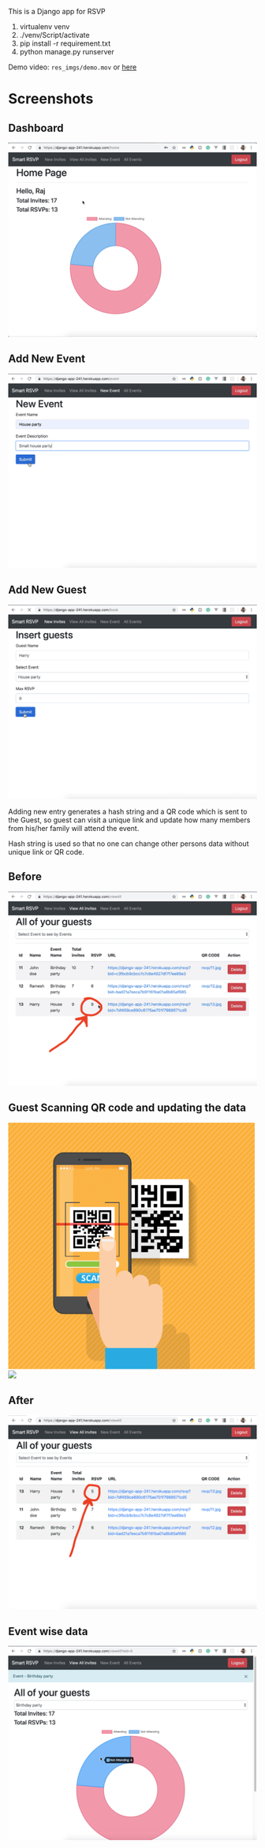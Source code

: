 This is a Django app for RSVP
1. virtualenv venv
2. ./venv/Script/activate
3. pip install -r requirement.txt
4. python manage.py runserver

Demo video: ``` res_imgs/demo.mov ``` or <a href="https://github.com/Raj1998/smart-RSVP/blob/master/res_imgs/demo.mov">here</a>

# Screenshots
## Dashboard
<img src="res_imgs/1.png">

## Add New Event
<img src="res_imgs/2.png">

## Add New Guest
<img src="res_imgs/3.png">

Adding new entry generates a hash string and a QR code which is sent to the Guest, so guest can visit a unique link and update how many members from his/her family will attend the event.

Hash string is used so that no one can change other persons data without unique link or QR code.

## Before
<img src="res_imgs/4.1.png">

## Guest Scanning QR code and updating the data
<img src="res_imgs/qrcode_hand.png" width="500"> <img src="res_imgs/guest.gif" height="500">

## After
<img src="res_imgs/4.2.png">

## Event wise data
<img src="res_imgs/5.png">
